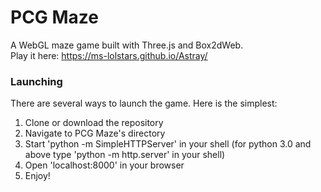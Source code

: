 # PCG Maze

A WebGL maze game built with Three.js and Box2dWeb.  
Play it here: https://ms-lolstars.github.io/Astray/

### Launching

There are several ways to launch the game. Here is the simplest:

1. Clone or download the repository
2. Navigate to PCG Maze's directory
3. Start 'python -m SimpleHTTPServer' in your shell (for python 3.0 and above type 'python -m http.server' in your shell)
4. Open 'localhost:8000' in your browser
5. Enjoy!